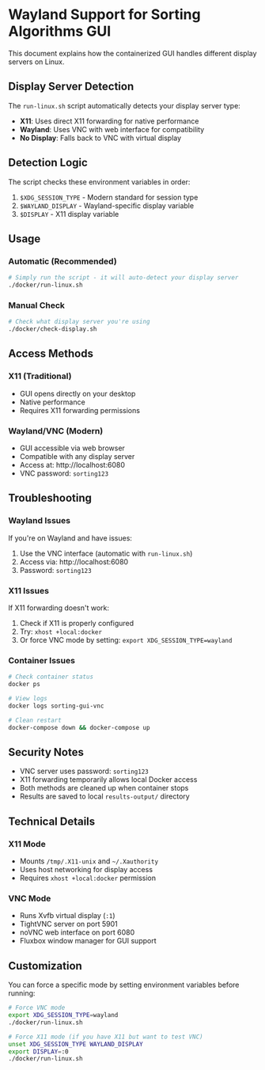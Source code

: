 # Wayland Support for Sorting Algorithms GUI

This document explains how the containerized GUI handles different display servers on Linux.

## Display Server Detection

The `run-linux.sh` script automatically detects your display server type:

- **X11**: Uses direct X11 forwarding for native performance
- **Wayland**: Uses VNC with web interface for compatibility
- **No Display**: Falls back to VNC with virtual display

## Detection Logic

The script checks these environment variables in order:

1. `$XDG_SESSION_TYPE` - Modern standard for session type
2. `$WAYLAND_DISPLAY` - Wayland-specific display variable
3. `$DISPLAY` - X11 display variable

## Usage

### Automatic (Recommended)
```bash
# Simply run the script - it will auto-detect your display server
./docker/run-linux.sh
```

### Manual Check
```bash
# Check what display server you're using
./docker/check-display.sh
```

## Access Methods

### X11 (Traditional)
- GUI opens directly on your desktop
- Native performance
- Requires X11 forwarding permissions

### Wayland/VNC (Modern)
- GUI accessible via web browser
- Compatible with any display server
- Access at: http://localhost:6080
- VNC password: `sorting123`

## Troubleshooting

### Wayland Issues
If you're on Wayland and have issues:
1. Use the VNC interface (automatic with `run-linux.sh`)
2. Access via: http://localhost:6080
3. Password: `sorting123`

### X11 Issues
If X11 forwarding doesn't work:
1. Check if X11 is properly configured
2. Try: `xhost +local:docker`
3. Or force VNC mode by setting: `export XDG_SESSION_TYPE=wayland`

### Container Issues
```bash
# Check container status
docker ps

# View logs
docker logs sorting-gui-vnc

# Clean restart
docker-compose down && docker-compose up
```

## Security Notes

- VNC server uses password: `sorting123`
- X11 forwarding temporarily allows local Docker access
- Both methods are cleaned up when container stops
- Results are saved to local `results-output/` directory

## Technical Details

### X11 Mode
- Mounts `/tmp/.X11-unix` and `~/.Xauthority`
- Uses host networking for display access
- Requires `xhost +local:docker` permission

### VNC Mode
- Runs Xvfb virtual display (`:1`)
- TightVNC server on port 5901
- noVNC web interface on port 6080
- Fluxbox window manager for GUI support

## Customization

You can force a specific mode by setting environment variables before running:

```bash
# Force VNC mode
export XDG_SESSION_TYPE=wayland
./docker/run-linux.sh

# Force X11 mode (if you have X11 but want to test VNC)
unset XDG_SESSION_TYPE WAYLAND_DISPLAY
export DISPLAY=:0
./docker/run-linux.sh
```
